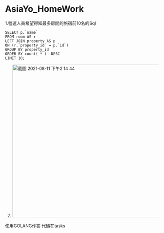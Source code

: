 # AsiaYo_HomeWork

1.營運人員希望得知最多房間的旅宿前10名的Sql

    SELECT p.`name`
    FROM room AS r
    LEFT JOIN property AS p
    ON (r.`property_id` = p.`id`)
    GROUP BY property_id  
    ORDER BY count( * )  DESC  
    LIMIT 10;
    
    
2.  <img width="499" alt="截圖 2021-08-11 下午2 14 44" src="https://user-images.githubusercontent.com/31307327/128978817-71c52825-bd0a-4c9d-9b75-1261b9bf3e16.png">
  
  使用GOLANG作答
  代碼在tasks
